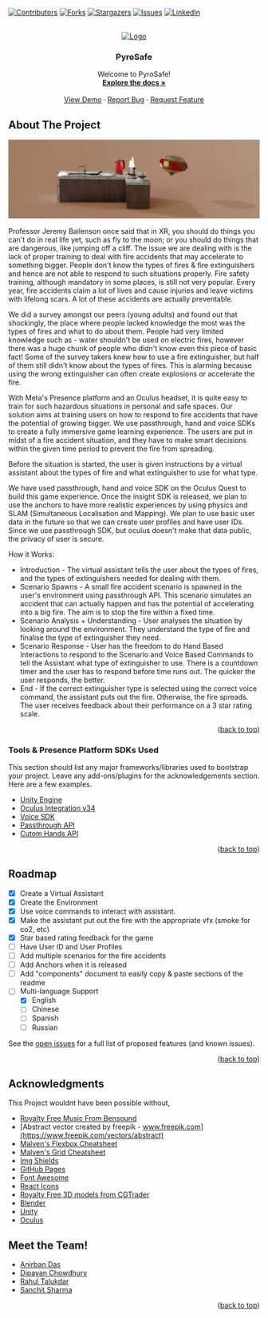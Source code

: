 <div id="top"></div>

[![Contributors][contributors-shield]][contributors-url]
[![Forks][forks-shield]][forks-url]
[![Stargazers][stars-shield]][stars-url]
[![Issues][issues-shield]][issues-url]
[![LinkedIn][linkedin-shield]][linkedin-url]



<!-- PROJECT LOGO -->
<br />
<div align="center">
  <a href="#">
    <img src="https://www.pngitem.com/pimgs/m/129-1298621_fire-safety-logo-png-transparent-png.png" alt="Logo" width="80" height="80">
  </a>

  <h3 align="center">PyroSafe</h3>

  <p align="center">
    Welcome to PyroSafe!
    <br />
    <a href="https://github.com/mr-talukdar/Pyrosafe-Game"><strong>Explore the docs »</strong></a>
    <br />
    <br />
    <a href="https://github.com/mr-talukdar/Pyrosafe-Game/releases/tag/demo">View Demo</a>
    ·
    <a href="https://github.com/mr-talukdar/Pyrosafe-Game/issues">Report Bug</a>
    ·
    <a href="https://github.com/mr-talukdar/Pyrosafe-Game/issues">Request Feature</a>
  </p>
</div>



<!-- TABLE OF CONTENTS 
<details>
  <summary>Table of Contents</summary>
  <ol>
    <li>
      <a href="#about-the-project">About The Project</a>
      <ul>
        <li><a href="#Tools-&-Presence-Platform-SDKs-Used">Tools & Presence Platform SDKs Used</a></li>
      </ul>
    </li>
    <li>
      <a href="#getting-started">Getting Started</a>
      <ul>
        <li><a href="#prerequisites">Prerequisites</a></li>
        <li><a href="#installation">Installation</a></li>
      </ul>
    </li>
    <li><a href="#usage">Usage</a></li>
    <li><a href="#roadmap">Roadmap</a></li>
    <li><a href="#contributing">Contributing</a></li>
    <li><a href="#license">License</a></li>
    <li><a href="#contact">Contact</a></li>
    <li><a href="#acknowledgments">Acknowledgments</a></li>
  </ol>
</details>
-->


<!-- ABOUT THE PROJECT -->
## About The Project

[![Product Name Screen Shot][product-screenshot]](https://example.com)

Professor Jeremy Bailenson once said that in XR, you should do things you can't do in real life yet, such as fly to the moon; or you should do things that are dangerous, like jumping off a cliff. 
The issue we are dealing with is the lack of proper training to deal with fire accidents that may accelerate to something bigger. People don't know the types of fires & fire extinguishers and hence are not able to respond to such situations properly. Fire safety training, although mandatory in some places, is still not very popular. Every year, fire accidents claim a lot of lives and cause injuries and leave victims with lifelong scars. A lot of these accidents are actually preventable.

We did a survey amongst our peers (young adults) and found out that shockingly, the place where people lacked knowledge the most was the types of fires and what to do about them. People had very limited knowledge such as - water shouldn't be used on electric fires, however there was a huge chunk of people who didn't know even this piece of basic fact!
Some of the survey takers knew how to use a fire extinguisher, but half of them still didn't know about the types of fires. This is alarming because using the wrong extinguisher can often create explosions or accelerate the fire.

With Meta's Presence platform and an Oculus headset, it is quite easy to train for such hazardous situations in personal and safe spaces. 
Our solution aims at training users on how to respond to fire accidents that have the potential of growing bigger. We use passthrough, hand and voice SDKs to create a fully immersive game learning experience. The users are put in midst of a fire accident situation, and they have to make smart decisions within the given time period to prevent the fire from spreading.

Before the situation is started, the user is given instructions by a virtual assistant about the types of fire and what extinguisher to use for what type. 

We have used passthrough, hand and voice SDK on the Oculus Quest to build this game experience.
Once the insight SDK is released, we plan to use the anchors to have more realistic experiences by using physics and SLAM (Simultaneous Localisation and Mapping).
We plan to use basic user data in the future so that we can create user profiles and have user IDs.
Since we use passthrough SDK, but oculus doesn't make that data public, the privacy of user is secure.

How it Works:
* Introduction - The virtual assistant tells the user about the types of fires, and the types of extinguishers needed for dealing with them.
* Scenario Spawns - A small fire accident scenario is spawned in the user's environment using passthrough API. This scenario simulates an accident that can actually happen and has the potential of accelerating into a big fire. The aim is to stop the fire within a fixed time.
* Scenario Analysis + Understanding - User analyses the situation by looking around the environment. They understand the type of fire and finalise the type of extinguisher they need.
* Scenario Response - User has the freedom to do Hand Based Interactions to respond to the Scenario and Voice Based Commands to tell the Assistant what type of extinguisher to use. There is a countdown timer and the user has to respond before time runs out. The quicker the user responds, the better.
* End - If the correct extinguisher type is selected using the correct voice command, the assistant puts out the fire. Otherwise, the fire spreads. The user receives feedback about their performance on a 3 star rating scale.





<p align="right">(<a href="#top">back to top</a>)</p>



### Tools & Presence Platform SDKs Used

This section should list any major frameworks/libraries used to bootstrap your project. Leave any add-ons/plugins for the acknowledgements section. Here are a few examples.

* [Unity Engine](https://unity.com/)
* [Oculus Integration v34](https://assetstore.unity.com/packages/tools/integration/oculus-integration-82022)
* [Voice SDK](https://developer.oculus.com/experimental/voice-sdk-overview/)
* [Passthrough API](https://developer.oculus.com/experimental/passthrough-api/)
* [Cutom Hands API](https://developer.oculus.com/resources/hands-design-intro/)

<p align="right">(<a href="#top">back to top</a>)</p>


<!--

## Getting Started

This is an example of how you may give instructions on setting up your project locally.
To get a local copy up and running follow these simple example steps.

### Prerequisites

This is an example of how to list things you need to use the software and how to install them.
* npm
  ```sh
  npm install npm@latest -g
  ```

### Installation

_Below is an example of how you can instruct your audience on installing and setting up your app. This template doesn't rely on any external dependencies or services._

1. Get a free API Key at [https://example.com](https://example.com)
2. Clone the repo
   ```sh
   git clone https://github.com/your_username_/Project-Name.git
   ```
3. Install NPM packages
   ```sh
   npm install
   ```
4. Enter your API in `config.js`
   ```js
   const API_KEY = 'ENTER YOUR API';
   ```

<p align="right">(<a href="#top">back to top</a>)</p>



<!-- USAGE EXAMPLES 
## Usage

Use this space to show useful examples of how a project can be used. Additional screenshots, code examples and demos work well in this space. You may also link to more resources.

_For more examples, please refer to the [Documentation](https://example.com)_

<p align="right">(<a href="#top">back to top</a>)</p>

-->

<!-- ROADMAP -->
## Roadmap

- [x] Create a Virtual Assistant 
- [x] Create the Environment
- [x] Use voice commands to interact with assistant.
- [x] Make the assistant put out the fire with the appropriate vfx (smoke for co2, etc)
- [x] Star based rating feedback for the game
- [ ] Have User ID and User Profiles
- [ ] Add multiple scenarios for the fire accidents
- [ ] Add Anchors when it is released
- [ ] Add "components" document to easily copy & paste sections of the readme
- [ ] Multi-language Support
    - [x] English
    - [ ] Chinese
    - [ ] Spanish
    - [ ] Russian

See the [open issues](https://github.com/othneildrew/Best-README-Template/issues) for a full list of proposed features (and known issues).

<p align="right">(<a href="#top">back to top</a>)</p>



<!-- CONTRIBUTING 
## Contributing

Contributions are what make the open source community such an amazing place to learn, inspire, and create. Any contributions you make are **greatly appreciated**.

If you have a suggestion that would make this better, please fork the repo and create a pull request. You can also simply open an issue with the tag "enhancement".
Don't forget to give the project a star! Thanks again!

1. Fork the Project
2. Create your Feature Branch (`git checkout -b feature/AmazingFeature`)
3. Commit your Changes (`git commit -m 'Add some AmazingFeature'`)
4. Push to the Branch (`git push origin feature/AmazingFeature`)
5. Open a Pull Request

<p align="right">(<a href="#top">back to top</a>)</p>



<!-- LICENSE 
## License

Distributed under the MIT License. See `LICENSE.txt` for more information.

<p align="right">(<a href="#top">back to top</a>)</p>



<!-- CONTACT 
## Contact

Your Name - [@your_twitter](https://twitter.com/your_username) - email@example.com

Project Link: [https://github.com/your_username/repo_name](https://github.com/your_username/repo_name)

<p align="right">(<a href="#top">back to top</a>)</p>



<!-- ACKNOWLEDGMENTS -->
## Acknowledgments

This Project wouldnt have been possible without,

* [Royalty Free Music From Bensound](https://www.bensound.com/)
* [Abstract vector created by freepik - www.freepik.com](https://www.freepik.com/vectors/abstract)
* [Malven's Flexbox Cheatsheet](https://flexbox.malven.co/)
* [Malven's Grid Cheatsheet](https://grid.malven.co/)
* [Img Shields](https://shields.io)
* [GitHub Pages](https://pages.github.com)
* [Font Awesome](https://fontawesome.com)
* [React Icons](https://react-icons.github.io/react-icons/search)
* [Royalty Free 3D models from CGTrader](https://www.cgtrader.com/)
* [Blender](https://www.blender.org/)
* [Unity](https://unity.com/)
* [Oculus](https://www.oculus.com/)

## Meet the Team!

* [Anirban Das](https://www.linkedin.com/in/anirbandas52134)
* [Dipayan Chowdhury](https://www.linkedin.com/in/dipayanchowdhury)
* [Rahul Talukdar](https://www.linkedin.com/in/mr-talukdar)
* [Sanchit Sharma](https://www.linkedin.com/in/sanchitgng)

<p align="right">(<a href="#top">back to top</a>)</p>



<!-- MARKDOWN LINKS & IMAGES -->
<!-- https://www.markdownguide.org/basic-syntax/#reference-style-links -->
[contributors-shield]: https://img.shields.io/github/contributors/othneildrew/Best-README-Template.svg?style=for-the-badge
[contributors-url]: https://github.com/mr-talukdar/Pyrosafe-Game/issues
[forks-shield]: https://img.shields.io/github/forks/othneildrew/Best-README-Template.svg?style=for-the-badge
[forks-url]: https://github.com/mr-talukdar/Pyrosafe-Game/network/members
[stars-shield]: https://img.shields.io/github/stars/othneildrew/Best-README-Template.svg?style=for-the-badge
[stars-url]: https://github.com/mr-talukdar/Pyrosafe-Game/stargazers
[issues-shield]: https://img.shields.io/github/issues/othneildrew/Best-README-Template.svg?style=for-the-badge
[issues-url]: https://github.com/mr-talukdar/Pyrosafe-Game/issues
[linkedin-shield]: https://img.shields.io/badge/-LinkedIn-black.svg?style=for-the-badge&logo=linkedin&colorB=555
[linkedin-url]: https://www.linkedin.com/in/mr-talukdar/
[product-screenshot]: https://github.com/mr-talukdar/Pyrosafe-Game/blob/master/Images/wjorxxjg6jsfywddmtxo.png
